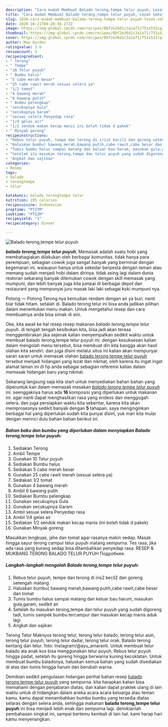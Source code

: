```yaml
---
description: "Cara mudah Membuat Balado terong,tempe telur puyuh, Lezat Sekali"
title: "Cara mudah Membuat Balado terong,tempe telur puyuh, Lezat Sekali"
slug: 1838-cara-mudah-membuat-balado-terong-tempe-telur-puyuh-lezat-sekali
date: 2020-10-21T04:20:34.272Z
image: https://img-global.cpcdn.com/recipes/0bf2e26d1c3a1a71/751x532cq70/balado-terongtempe-telur-puyuh-foto-resep-utama.jpg
thumbnail: https://img-global.cpcdn.com/recipes/0bf2e26d1c3a1a71/751x532cq70/balado-terongtempe-telur-puyuh-foto-resep-utama.jpg
cover: https://img-global.cpcdn.com/recipes/0bf2e26d1c3a1a71/751x532cq70/balado-terongtempe-telur-puyuh-foto-resep-utama.jpg
author: Mae Gordon
ratingvalue: 3.6
reviewcount: 3
recipeingredient:
- " Terong"
- " Tempe"
- "10 Telur puyuh"
- " Bumbu halus"
- "5 cabe merah besar"
- "25 cabe rawit merah sesuai selera ya"
- "1/2 tomat"
- "4 bawang merah"
- "6 bawang putih"
- " Bumbu pelengkap"
- "secukupnya Gula"
- "secukupnya Garam"
- "sesuai selera Penyedap rasa"
- "1/4 gelas air"
- "1/2 sendok makan kecap manis ini boleh tidak d pakek"
- " Minyak goreng"
recipeinstructions:
- "Rebus telur puyuh, tempe dan terong di iris2 kecil2 dan goreng setengah matang"
- "Haluskan bumbu( bawang merah,bawang putih,cabe rawit,cabe besar dan tomat"
- "Tumis bumbu halus sampai matang dan keluar bau harum, masukan gula,garam, sedikit air"
- "Setelah itu masukan terong,tempe dan telur puyuh yang sudah digoreng tadi, tumis sampek bumbu tercampur dan masukan kecap manis aduk lagi"
- "Angkat dan sajikan"
categories:
- Resep
tags:
- balado
- terongtempe
- telur

katakunci: balado terongtempe telur 
nutrition: 195 calories
recipecuisine: Indonesian
preptime: "PT27M"
cooktime: "PT52M"
recipeyield: "1"
recipecategory: Dinner

---
```



![Balado terong,tempe telur puyuh](https://img-global.cpcdn.com/recipes/0bf2e26d1c3a1a71/751x532cq70/balado-terongtempe-telur-puyuh-foto-resep-utama.jpg)

<b><i>balado terong,tempe telur puyuh</i></b>, Memasak adalah suatu hobi yang membahagiakan dilakukan oleh berbagai komunitas. tidak hanya para perempuan, sebagian cowok juga sangat banyak yang berminat dengan kegemaran ini. walaupun hanya untuk sekedar berpesta dengan teman atau memang sudah menjadi hobi dalam dirinya. tidak asing lagi dalam dunia restoran sekarang banyak ditemukan cowok dengan skill memasak yang mumpuni, dan lebih banyak juga kita jumpai di berbagai depot dan restaurant yang mempunyai juru masak laki laki sebagai koki mumpuni nya.

Potong — Potong Terong nya kemudian rendam dengan air ya bun. nanti biar tidak hitam. setalah di. Balado terong telur ini bisa anda jadikan pilihan dalam menentukan menu makan. Untuk mengetahui resep dan cara membuatnya anda bisa simak di sini.

Oke, kita awali ke hal resep resep makanan <i>balado terong,tempe telur puyuh</i>. di tengah tengah kesibukan kita, bisa jadi akan terasa menggembirakan jika sejenak kalian menyempatkan sedikit waktu untuk membuat balado terong,tempe telur puyuh ini. dengan kesuksesan kalian dalam mengolah menu tersebut, bisa membuat diri kita bangga akan hasil olahan kita sendiri. dan juga disini melalui situs ini kalian akan mempunyai saran saran untuk memasak olahan <u>balado terong,tempe telur puyuh</u> tersebut menjadi hidangan yang lezat dan nikmat, oleh karena itu ingat ingat alamat laman ini di hp anda sebagai sebagian referensi kalian dalam memasak hidangan baru yang nikmat.


Sekarang langsung saja kita start untuk menyediakan bahan bahan yang diperuntuk kan dalam memasak masakan <u><i>balado terong,tempe telur puyuh</i></u> ini. seenggaknya harus ada <b>16</b> komposisi yang diperlukan untuk makanan ini. agar nanti dapat menghasilkan rasa yang endess dan menggugah selera. dan juga persiapkan waktu kita sebentar, karena kita akan memprosesnya sedikit banyak dengan <b>5</b> tahapan. saya menginginkan berbagai hal yang diperlukan sudah kita punyai disini, yuk mari kita mulai dengan merinci dulu bahan bahan berikut ini.

<!--inarticleads1-->

##### Bahan baku dan bumbu yang diperlukan dalam menyiapkan Balado terong,tempe telur puyuh:

1. Sediakan  Terong
1. Ambil  Tempe
1. Gunakan 10 Telur puyuh
1. Sediakan  Bumbu halus
1. Sediakan 5 cabe merah besar
1. Gunakan 25 cabe rawit merah (sesuai selera ya)
1. Sediakan 1/2 tomat
1. Gunakan 4 bawang merah
1. Ambil 6 bawang putih
1. Sediakan  Bumbu pelengkap
1. Gunakan secukupnya Gula
1. Gunakan secukupnya Garam
1. Ambil sesuai selera Penyedap rasa
1. Ambil 1/4 gelas air
1. Sediakan 1/2 sendok makan kecap manis (ini boleh tidak d pakek)
1. Gunakan  Minyak goreng


Masukkan lengkuas, jahe dan tomat agar rasanya makin sedap. Masak hingga sayur terong campur telur puyuh matang sempurna. Tes rasa, jika ada rasa yang kurang sedap bisa ditambahkan penyedap rasa. RESEP &amp; MUKBANG TERONG BALADO TELUR PUYUH Подробнее. 

<!--inarticleads2-->

##### Langkah-langkah mengolah Balado terong,tempe telur puyuh:

1. Rebus telur puyuh, tempe dan terong di iris2 kecil2 dan goreng setengah matang
1. Haluskan bumbu( bawang merah,bawang putih,cabe rawit,cabe besar dan tomat
1. Tumis bumbu halus sampai matang dan keluar bau harum, masukan gula,garam, sedikit air
1. Setelah itu masukan terong,tempe dan telur puyuh yang sudah digoreng tadi, tumis sampek bumbu tercampur dan masukan kecap manis aduk lagi
1. Angkat dan sajikan


Terong Telur Maknyus terong telur, terong telur balado, terong telur asin, terong telur puyuh, terong telur dadar, terong telur orak. Balado terong kentang dan telur. foto: Instagram/@ayu_amaranti. Untuk membuat telur balado ala anak kos bisa menggunakan telur puyuh. Rebus telur puyuh hingga padat, setelah itu goreng hingga berwarna kuning kecoklatan. Untuk membuat bumbu baladonya, haluskan semua bahan yang sudah disediakan di atas dan tumis hingga harum dan berubah warna. 

Demikian sedikit pengulasan hidangan perihal bahan resep <u>balado terong,tempe telur puyuh</u> yang sempurna. kita harapkan kalian bisa memahami dengan penjabaran diatas, dan kalian dapat praktek ulang di lain waktu untuk di hidangkan dalam aneka acara acara keluarga atau teman kamu. kamu dapat menambahkan bumbu bumbu yang tersedia diatas selaras dengan selera anda, sehingga makanan <b>balado terong,tempe telur puyuh</b> ini bisa menjadi lebih enak dan sempurna lagi. demikianlah pembahasan singkat ini, sampai bertemu kembali di lain hal. kami harap hari kamu menyenangkan.
